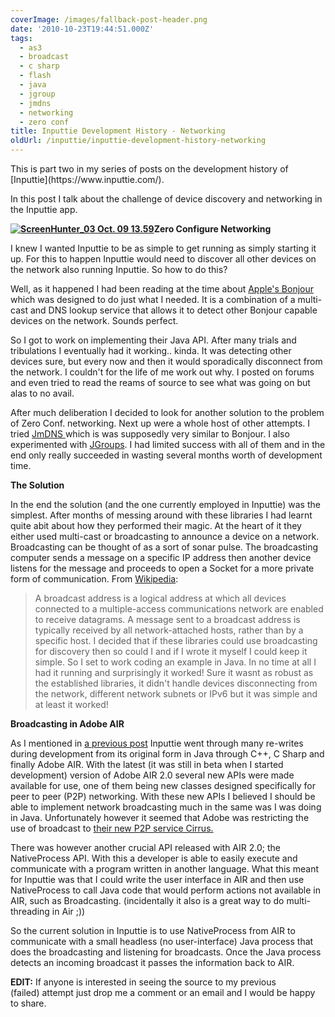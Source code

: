 ```yaml
---
coverImage: /images/fallback-post-header.png
date: '2010-10-23T19:44:51.000Z'
tags:
  - as3
  - broadcast
  - c sharp
  - flash
  - java
  - jgroup
  - jmdns
  - networking
  - zero conf
title: Inputtie Development History - Networking
oldUrl: /inputtie/inputtie-development-history-networking
---
```


<!-- p.p1 {margin: 0.0px 0.0px 13.0px 0.0px; line-height: 19.0px; font: 13.0px Georgia} p.p2 {margin: 0.0px 0.0px 16.0px 0.0px; line-height: 19.0px; font: 20.0px Georgia} p.p3 {margin: 0.0px 0.0px 0.0px 0.0px; line-height: 19.0px; font: 13.0px Georgia; color: #0101ee; min-height: 15.0px} p.p4 {margin: 0.0px 0.0px 13.0px 0.0px; line-height: 19.0px; font: 13.0px Georgia; min-height: 15.0px} span.s1 {text-decoration: underline ; color: #0101ee} span.s2 {color: #0101ee} -->This is part two in my series of posts on the development history of [Inputtie](https://www.inputtie.com/).

In this post I talk about the challenge of device discovery and networking in the Inputtie app.

<!-- more -->

**[![](/wp-content/uploads/2010/10/ScreenHunter_03-Oct.-09-13.59.jpg "ScreenHunter_03 Oct. 09 13.59")](/wp-content/uploads/2010/10/ScreenHunter_03-Oct.-09-13.59.jpg)Zero Configure Networking**

I knew I wanted Inputtie to be as simple to get running as simply starting it up. For this to happen Inputtie would need to discover all other devices on the network also running Inputtie. So how to do this?

[](/wp-content/uploads/2010/10/ScreenHunter_03-Oct.-09-13.59.jpg)

Well, as it happened I had been reading at the time about [Apple's Bonjour](https://www.apple.com/support/bonjour/) which was designed to do just what I needed. It is a combination of a multi-cast and DNS lookup service that allows it to detect other Bonjour capable devices on the network. Sounds perfect.

So I got to work on implementing their Java API. After many trials and tribulations I eventually had it working.. kinda. It was detecting other devices sure, but every now and then it would sporadically disconnect from the network. I couldn't for the life of me work out why. I posted on forums and even tried to read the reams of source to see what was going on but alas to no avail.

After much deliberation I decided to look for another solution to the problem of Zero Conf. networking. Next up were a whole host of other attempts. I tried [JmDNS ](https://jmdns.sourceforge.net/)which is was supposedly very similar to Bonjour. I also experimented with [JGroups](https://www.jgroups.org/). I had limited success with all of them and in the end only really succeeded in wasting several months worth of development time.

**The Solution**

In the end the solution (and the one currently employed in Inputtie) was the simplest. After months of messing around with these libraries I had learnt quite abit about how they performed their magic. At the heart of it they either used multi-cast or broadcasting to announce a device on a network. Broadcasting can be thought of as a sort of sonar pulse. The broadcasting computer sends a message on a specific IP address then another device listens for the message and proceeds to open a Socket for a more private form of communication. From [Wikipedia](https://en.wikipedia.org/wiki/Broadcast_address):

> A broadcast address is a logical address at which all devices connected to a multiple-access communications network are enabled to receive datagrams. A message sent to a broadcast address is typically received by all network-attached hosts, rather than by a specific host.
> I decided that if these libraries could use broadcasting for discovery then so could I and if I wrote it myself I could keep it simple. So I set to work coding an example in Java. In no time at all I had it running and surprisingly it worked! Sure it wasnt as robust as the established libraries, it didn't handle devices disconnecting from the network, different network subnets or IPv6 but it was simple and at least it worked!

**Broadcasting in Adobe AIR**

As I mentioned in [a previous post](/posts/inputtie-history-the-beginning/) Inputtie went through many re-writes during development from its original form in Java through C++, C Sharp and finally Adobe AIR. With the latest (it was still in beta when I started development) version of Adobe AIR 2.0 several new APIs were made available for use, one of them being new classes designed specifically for peer to peer (P2P) networking. With these new APIs I believed I should be able to implement network broadcasting much in the same was I was doing in Java. Unfortunately however it seemed that Adobe was restricting the use of broadcast to [their new P2P service Cirrus.](https://labs.adobe.com/technologies/cirrus/)

There was however another crucial API released with AIR 2.0; the NativeProcess API. With this a developer is able to easily execute and communicate with a program written in another language. What this meant for Inputtie was that I could write the user interface in AIR and then use NativeProcess to call Java code that would perform actions not available in AIR, such as Broadcasting. (incidentally it also is a great way to do multi-threading in Air ;))

So the current solution in Inputtie is to use NativeProcess from AIR to communicate with a small headless (no user-interface) Java process that does the broadcasting and listening for broadcasts. Once the Java process detects an incoming broadcast it passes the information back to AIR.

**EDIT:** If anyone is interested in seeing the source to my previous (failed) attempt just drop me a comment or an email and I would be happy to share.
